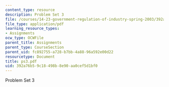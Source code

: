 ```yaml
---
content_type: resource
description: Problem Set 3
file: /courses/14-23-government-regulation-of-industry-spring-2003/392a76b59c18498b8e90aa0cef5d1bf0_ps3.pdf
file_type: application/pdf
learning_resource_types:
- Assignments
ocw_type: OCWFile
parent_title: Assignments
parent_type: CourseSection
parent_uid: fc892755-a728-b7bb-4a88-96a592e00d22
resourcetype: Document
title: ps3.pdf
uid: 392a76b5-9c18-498b-8e90-aa0cef5d1bf0
---
```

Problem Set 3

